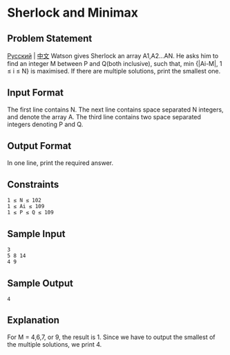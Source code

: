 # Sherlock and Minimax

## Problem Statement

[Русский](https://hr-filepicker.s3.amazonaws.com/101may14/russian/2491-sherlock-and-minimax.pdf) | [中文](https://hr-filepicker.s3.amazonaws.com/101may14/chinese/2491-sherlock-and-minimax.pdf)
Watson gives Sherlock an array A1,A2...AN.
He asks him to find an integer M between P and Q(both inclusive), such that, min {|Ai-M|, 1 ≤ i ≤ N} is maximised. If there are multiple solutions, print the smallest one.

## Input Format
The first line contains N. The next line contains space separated N integers, and denote the array A. The third line contains two space separated integers denoting P and Q.

## Output Format
In one line, print the required answer.

## Constraints
```
1 ≤ N ≤ 102
1 ≤ Ai ≤ 109
1 ≤ P ≤ Q ≤ 109
```
## Sample Input
```
3
5 8 14
4 9
```
## Sample Output
```
4
```
## Explanation
For M = 4,6,7, or 9, the result is 1. Since we have to output the smallest of the multiple solutions, we print 4.
